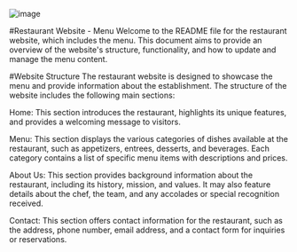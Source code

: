![image](https://github.com/novaenforcer-art/Restaurant-menu/assets/82377474/a4bff821-29f8-4332-a49c-ffcee6900817)


#Restaurant Website - Menu
Welcome to the README file for the restaurant website, which includes the menu. This document aims to provide an overview of the website's structure, functionality, and how to update and manage the menu content.

#Website Structure
The restaurant website is designed to showcase the menu and provide information about the establishment. The structure of the website includes the following main sections:

Home: This section introduces the restaurant, highlights its unique features, and provides a welcoming message to visitors.<br/>

Menu: This section displays the various categories of dishes available at the restaurant, such as appetizers, entrees, desserts, and beverages. Each category contains a list of specific menu items with descriptions and prices.<br/>

About Us: This section provides background information about the restaurant, including its history, mission, and values. It may also feature details about the chef, the team, and any accolades or special recognition received.<br/>

Contact: This section offers contact information for the restaurant, such as the address, phone number, email address, and a contact form for inquiries or reservations.<br/>
